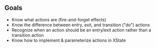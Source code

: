 

## Goals
- Know what actions are (fire-and-forget effects)
- Know the difference between entry, exit, and transition ("do") actions 
- Recognize when an action should be an entry/exit action rather than a transition action
- Know how to implement & parameterize actions in XState
